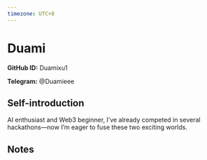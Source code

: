 ```yaml
---
timezone: UTC+8
---
```


# Duami

**GitHub ID:** Duamixu1

**Telegram:** @Duamieee

## Self-introduction

AI enthusiast and Web3 beginner, I’ve already competed in several hackathons—now I’m eager to fuse these two exciting worlds.

## Notes

<!-- Content_START -->


<!-- Content_END -->
